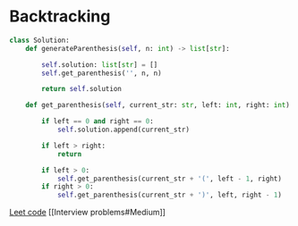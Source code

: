 # Backtracking
```Python
class Solution:
    def generateParenthesis(self, n: int) -> list[str]:

        self.solution: list[str] = []
        self.get_parenthesis('', n, n)

        return self.solution

    def get_parenthesis(self, current_str: str, left: int, right: int) -> None:

        if left == 0 and right == 0:
            self.solution.append(current_str)

        if left > right:
            return

        if left > 0:
            self.get_parenthesis(current_str + '(', left - 1, right)
        if right > 0:
            self.get_parenthesis(current_str + ')', left, right - 1)
```

[Leet code](https://leetcode.com/problems/generate-parentheses/)
[[Interview problems#Medium]]
